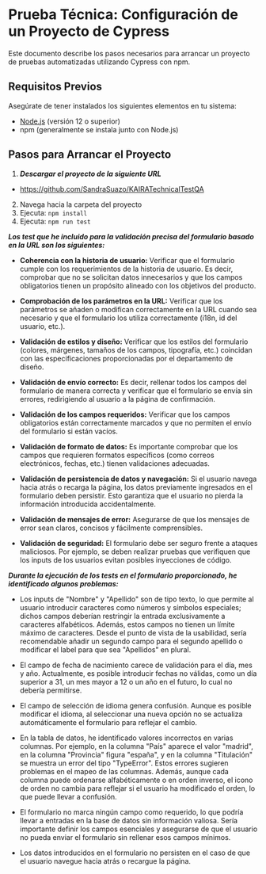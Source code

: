 # Prueba Técnica: Configuración de un Proyecto de Cypress

Este documento describe los pasos necesarios para arrancar un proyecto de pruebas automatizadas utilizando Cypress con npm.

## Requisitos Previos

Asegúrate de tener instalados los siguientes elementos en tu sistema:

- [Node.js](https://nodejs.org/) (versión 12 o superior)
- npm (generalmente se instala junto con Node.js)

## Pasos para Arrancar el Proyecto
1. ***Descargar el proyecto de la siguiente URL***
- https://github.com/SandraSuazo/KAIRATechnicalTestQA
2. Navega hacia la carpeta del proyecto
3. Ejecuta: ```npm install```
4. Ejecuta: ```npm run test```



***Los test que he incluido para la validación precisa del formulario basado en la URL son los siguientes:***

   - **Coherencia con la historia de usuario:** Verificar que el formulario cumple con los requerimientos de la historia de usuario. Es decir, comprobar que no se solicitan datos innecesarios y que los campos obligatorios tienen un propósito alineado con los objetivos del producto.
   
   - **Comprobación de los parámetros en la URL:** Verificar que los parámetros se añaden o modifican correctamente en la URL cuando sea necesario y que el formulario los utiliza correctamente (i18n, id del usuario, etc.).
   
   - **Validación de estilos y diseño:** Verificar que los estilos del formulario (colores, márgenes, tamaños de los campos, tipografía, etc.) coincidan con las especificaciones proporcionadas por el departamento de diseño.
   
   - **Validación de envío correcto:** Es decir, rellenar todos los campos del formulario de manera correcta y verificar que el formulario se envía sin errores, redirigiendo al usuario a la página de confirmación.
   
   - **Validación de los campos requeridos:** Verificar que los campos obligatorios están correctamente marcados y que no permiten el envío del formulario si están vacíos.
   
   - **Validación de formato de datos:** Es importante comprobar que los campos que requieren formatos específicos (como correos electrónicos, fechas, etc.) tienen validaciones adecuadas.
   
   - **Validación de persistencia de datos y navegación:** Si el usuario navega hacia atrás o recarga la página, los datos previamente ingresados en el formulario deben persistir. Esto garantiza que el usuario no pierda la información introducida accidentalmente.
   
   - **Validación de mensajes de error:** Asegurarse de que los mensajes de error sean claros, concisos y fácilmente comprensibles.
   
   - **Validación de seguridad:** El formulario debe ser seguro frente a ataques maliciosos. Por ejemplo, se deben realizar pruebas que verifiquen que los inputs de los usuarios evitan posibles inyecciones de código.  

   ***Durante la ejecución de los tests en el formulario proporcionado, he identificado algunos problemas:***
   
   - Los inputs de "Nombre" y "Apellido" son de tipo texto, lo que permite al usuario introducir caracteres como números y símbolos especiales; dichos campos deberían restringir la entrada exclusivamente a caracteres alfabéticos. Además, estos campos no tienen un límite máximo de caracteres. Desde el punto de vista de la usabilidad, sería recomendable añadir un segundo campo para el segundo apellido o modificar el label para que sea "Apellidos" en plural.
   
   - El campo de fecha de nacimiento carece de validación para el día, mes y año. Actualmente, es posible introducir fechas no válidas, como un día superior a 31, un mes mayor a 12 o un año en el futuro, lo cual no debería permitirse.
   
   - El campo de selección de idioma genera confusión. Aunque es posible modificar el idioma, al seleccionar una nueva opción no se actualiza automáticamente el formulario para reflejar el cambio.
   
   - En la tabla de datos, he identificado valores incorrectos en varias columnas. Por ejemplo, en la columna "País" aparece el valor "madrid", en la columna "Provincia" figura "españa", y en la columna "Titulación" se muestra un error del tipo "TypeError". Estos errores sugieren problemas en el mapeo de las columnas. Además, aunque cada columna puede ordenarse alfabéticamente o en orden inverso, el icono de orden no cambia para reflejar si el usuario ha modificado el orden, lo que puede llevar a confusión.
   
   - El formulario no marca ningún campo como requerido, lo que podría llevar a entradas en la base de datos sin información valiosa. Sería importante definir los campos esenciales y asegurarse de que el usuario no pueda enviar el formulario sin rellenar esos campos mínimos.
   
   - Los datos introducidos en el formulario no persisten en el caso de que el usuario navegue hacia atrás o recargue la página.